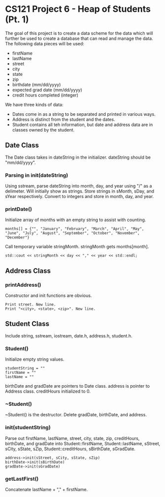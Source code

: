 # CS121 Project 6 - Heap of Students (Pt. 1)

The goal of this project is to create a data scheme for the data which will further be used to create a database that can read and manage the data. The following data pieces will be used:

- firstName
- lastName
- street
- city
- state
- zip
- birthdate (mm/dd/yyyy)
- expected grad date (mm/dd/yyyy)
- credit hours completed (integer)

We have three kinds of data:

- Dates come in as a string to be separated and printed in various ways.
- Address is distinct from the student and the dates.
- Student contains all teh information, but date and address data are in classes owned by the student. 

## Date Class

The Date class takes in dateString in the initializer. dateString should be "mm/dd/yyyy".

### Parsing in init(dateString)
Using sstream, parse dateString into month, day, and year using "/" as a delimeter. Will initially show as strings. Store strings in sMonth, sDay, and sYear respectively. Convert to integers and store in month, day, and year. 
### printDate()

Initialize array of months with an empty string to assist with counting.  

```
months[] = {"", "January", "February", "March", "April", "May", "June", "July", "August", "September", "October", "November", "December"}

```

Call temporary variable stringMonth. stringMonth gets months[month].

```
std::cout << stringMonth << day << "," << year << std::endl;

```
## Address Class

### printAddress()

Constructor and init functions are obvious. 

```
Print street. New line.
Print "<city>, <state>, <zip>". New line. 

```
## Student Class

Include string, sstream, iostream, date.h, address.h, student.h. 

### Student()

Initialize empty string values. 
```
studentString = ""
firstName = ""
lastName = ""
```

birthDate and gradDate are pointers to Date class. address is pointer to Address class. creditHours initialized to 0. 
### ~Student()

~Student() is the destructor. Delete gradDate, birthDate, and address.

### init(studentString)

Parse out firstName, lastName, street, city, state, zip, creditHours, birthDate, and gradDate into Student::firstName, Student::lastName, sStreet, sCity, sState, sZip, Student::creditHours, sBirthDate, sGradDate. 

```
address->init(sStreet, sCity, sState, sZip)
birthDate->init(sBirthDate)
gradDate->init(sGradDate)

```

### getLastFirst()

Concatenate lastName + "," + firstName. 



